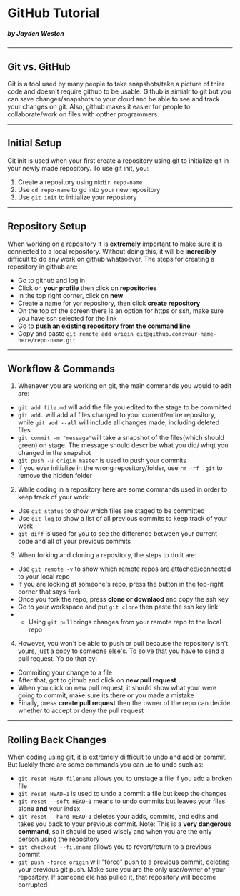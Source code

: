 # GitHub Tutorial

##### _by Jayden Weston_

---
## Git vs. GitHub
Git is a tool used by many people to take snapshots/take a picture of thier code and doesn't require github to be usable. Github is simialr to git but you can save changes/snapshots to your cloud and be able to see and track your changes on git. Also, github makes it easier for people to collaborate/work on files with opther programmers.

---
## Initial Setup
Git init is used when your first create a repository using git to initialize git in your newly made repository.
To use git init, you:
1. Create a repository using `mkdir repo-name`
2. Use `cd repo-name` to go into your new repository
3. Use `git init` to initialize your repository

---
## Repository Setup
When working on a repository it is **extremely** important to make sure it is connected to a local repository. Without doing this, it will be **incredibly** difficult to do any work on github whatsoever. The steps for creating a repository in github are:
* Go to github and log in 
* Click on **your profile** then click on **repositories**
* In the top right corner, click on **new**
* Create a name for yor repository, then click **create repository**
* On the top of the screen there is an option for https or ssh, make sure you have ssh selected for the link
* Go to **push an existing repository from the command line**
* Copy and paste `git remote add origin git@github.com:your-name-here/repo-name.git`

---
## Workflow & Commands
1. Whenever you are working on git, the main commands you would to edit are:
* `git add file.md` will add the file you edited to the stage to be committed
* `git add.` will add all files changed to your current/entire repository, while `git add --all` will include all changes made, including deleted files
* `git commit -m "message"`will take a snapshot of the files(which should green) on stage. The message should describe what you did/ whqt you changed in the snapshot 
* `git push -u origin master` is used to push your commits 
* If you ever initialize in the wrong repository/folder, use `rm -rf .git` to remove the hidden folder

2. While coding in a repository here are some commands used in order to keep track of your work:
* Use `git status` to show which files are staged to be committed
* Use `git log` to show a list of all previous commits to keep track of your work
* `git diff` is used for you to see the difference between your current code and all of your previous commits

3. When forking and cloning a repository, the steps to do it are:
* Use `git remote -v` to show which remote repos are attached/connected to your local repo
* If you are looking at someone's repo, press the button in the top-right corner that says `fork`
* Once you fork the repo, press **clone or downlaod** and copy the ssh key
* Go to your workspace and put `git clone` then paste the ssh key link
* * Using `git pull`brings changes from your remote repo to the local repo

4. However, you won't be able to push or pull because the repository isn't yours, just a copy to someone else's. To solve that you have to send a pull request. Yo do that by:
* Commiting your change to a file
*   After that, got to github and click on **new pull request** 
*   When you click on new pull request, it should show what your were going to commit, make sure its there or you made a mistake
*   Finally, press **create pull request** then the owner of the repo can decide whether to accept or deny the pull request

---
## Rolling Back Changes
When coding using git, it is extremely diifficult to undo and add or commit. But luckily there are some commands you can ue to undo such as:
* `git reset HEAD filename` allows you to unstage a file if you add a broken file
* `git reset HEAD~1` is used to undo a commit a file but keep the changes 
* `git reset --soft HEAD~1` means to undo commits but leaves your files alone **and** your index
* `git reset --hard HEAD~1` deletes your adds, commits, and edits and takes you back to your previous commit. Note: This is a **very dangerous command**, so it should be used wisely and when you are the only person using the repository
* `git checkout --filename` allows you to revert/return to a previous commit 
* `git push -force origin` will "force" push to a previous commit, deleting your previous git push. Make sure you are the only user/owner of your repository. If someone ele has pulled it, that repository will become corrupted

